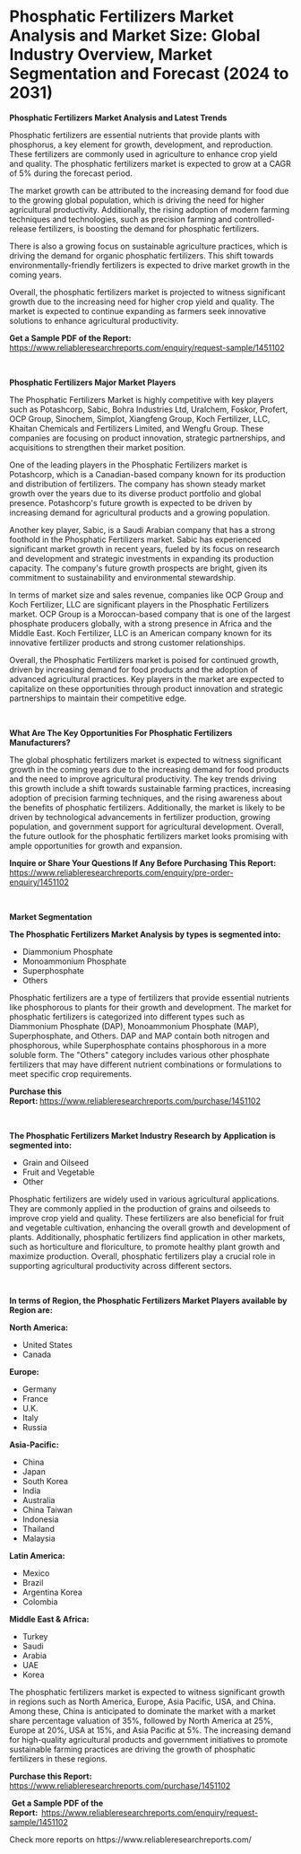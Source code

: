 <p><h1>Phosphatic Fertilizers Market Analysis and Market Size: Global Industry Overview, Market Segmentation and Forecast (2024 to 2031)</h1></p><p><strong>Phosphatic Fertilizers Market Analysis and Latest Trends</strong></p>
<p><p>Phosphatic fertilizers are essential nutrients that provide plants with phosphorus, a key element for growth, development, and reproduction. These fertilizers are commonly used in agriculture to enhance crop yield and quality. The phosphatic fertilizers market is expected to grow at a CAGR of 5% during the forecast period.</p><p>The market growth can be attributed to the increasing demand for food due to the growing global population, which is driving the need for higher agricultural productivity. Additionally, the rising adoption of modern farming techniques and technologies, such as precision farming and controlled-release fertilizers, is boosting the demand for phosphatic fertilizers.</p><p>There is also a growing focus on sustainable agriculture practices, which is driving the demand for organic phosphatic fertilizers. This shift towards environmentally-friendly fertilizers is expected to drive market growth in the coming years.</p><p>Overall, the phosphatic fertilizers market is projected to witness significant growth due to the increasing need for higher crop yield and quality. The market is expected to continue expanding as farmers seek innovative solutions to enhance agricultural productivity.</p></p>
<p><strong>Get a Sample PDF of the Report:&nbsp;</strong> <a href="https://www.reliableresearchreports.com/enquiry/request-sample/1451102">https://www.reliableresearchreports.com/enquiry/request-sample/1451102</a></p>
<p>&nbsp;</p>
<p><strong>Phosphatic Fertilizers Major Market Players</strong></p>
<p><p>The Phosphatic Fertilizers Market is highly competitive with key players such as Potashcorp, Sabic, Bohra Industries Ltd, Uralchem, Foskor, Profert, OCP Group, Sinochem, Simplot, Xiangfeng Group, Koch Fertilizer, LLC, Khaitan Chemicals and Fertilizers Limited, and Wengfu Group. These companies are focusing on product innovation, strategic partnerships, and acquisitions to strengthen their market position.</p><p>One of the leading players in the Phosphatic Fertilizers market is Potashcorp, which is a Canadian-based company known for its production and distribution of fertilizers. The company has shown steady market growth over the years due to its diverse product portfolio and global presence. Potashcorp's future growth is expected to be driven by increasing demand for agricultural products and a growing population.</p><p>Another key player, Sabic, is a Saudi Arabian company that has a strong foothold in the Phosphatic Fertilizers market. Sabic has experienced significant market growth in recent years, fueled by its focus on research and development and strategic investments in expanding its production capacity. The company's future growth prospects are bright, given its commitment to sustainability and environmental stewardship.</p><p>In terms of market size and sales revenue, companies like OCP Group and Koch Fertilizer, LLC are significant players in the Phosphatic Fertilizers market. OCP Group is a Moroccan-based company that is one of the largest phosphate producers globally, with a strong presence in Africa and the Middle East. Koch Fertilizer, LLC is an American company known for its innovative fertilizer products and strong customer relationships.</p><p>Overall, the Phosphatic Fertilizers market is poised for continued growth, driven by increasing demand for food products and the adoption of advanced agricultural practices. Key players in the market are expected to capitalize on these opportunities through product innovation and strategic partnerships to maintain their competitive edge.</p></p>
<p>&nbsp;</p>
<p><strong>What Are The Key Opportunities For Phosphatic Fertilizers Manufacturers?</strong></p>
<p><p>The global phosphatic fertilizers market is expected to witness significant growth in the coming years due to the increasing demand for food products and the need to improve agricultural productivity. The key trends driving this growth include a shift towards sustainable farming practices, increasing adoption of precision farming techniques, and the rising awareness about the benefits of phosphatic fertilizers. Additionally, the market is likely to be driven by technological advancements in fertilizer production, growing population, and government support for agricultural development. Overall, the future outlook for the phosphatic fertilizers market looks promising with ample opportunities for growth and expansion.</p></p>
<p><strong>Inquire or Share Your Questions If Any Before Purchasing This Report:</strong> <a href="https://www.reliableresearchreports.com/enquiry/pre-order-enquiry/1451102">https://www.reliableresearchreports.com/enquiry/pre-order-enquiry/1451102</a></p>
<p>&nbsp;</p>
<p><strong>Market Segmentation</strong></p>
<p><strong>The Phosphatic Fertilizers Market Analysis by types is segmented into:</strong></p>
<p><ul><li>Diammonium Phosphate</li><li>Monoammonium Phosphate</li><li>Superphosphate</li><li>Others</li></ul></p>
<p><p>Phosphatic fertilizers are a type of fertilizers that provide essential nutrients like phosphorous to plants for their growth and development. The market for phosphatic fertilizers is categorized into different types such as Diammonium Phosphate (DAP), Monoammonium Phosphate (MAP), Superphosphate, and Others. DAP and MAP contain both nitrogen and phosphorous, while Superphosphate contains phosphorous in a more soluble form. The "Others" category includes various other phosphate fertilizers that may have different nutrient combinations or formulations to meet specific crop requirements.</p></p>
<p><strong>Purchase this Report:&nbsp;</strong><a href="https://www.reliableresearchreports.com/purchase/1451102">https://www.reliableresearchreports.com/purchase/1451102</a></p>
<p>&nbsp;</p>
<p><strong>The Phosphatic Fertilizers Market Industry Research by Application is segmented into:</strong></p>
<p><ul><li>Grain and Oilseed</li><li>Fruit and Vegetable</li><li>Other</li></ul></p>
<p><p>Phosphatic fertilizers are widely used in various agricultural applications. They are commonly applied in the production of grains and oilseeds to improve crop yield and quality. These fertilizers are also beneficial for fruit and vegetable cultivation, enhancing the overall growth and development of plants. Additionally, phosphatic fertilizers find application in other markets, such as horticulture and floriculture, to promote healthy plant growth and maximize production. Overall, phosphatic fertilizers play a crucial role in supporting agricultural productivity across different sectors.</p></p>
<p>&nbsp;</p>
<p><strong>In terms of Region, the Phosphatic Fertilizers Market Players available by Region are:</strong></p>
<p>
    <p> <strong> North America: </strong>
        <ul>
            <li>United States</li>
            <li>Canada</li>
        </ul>
        </p> 
    <p> <strong> Europe: </strong>
        <ul>
            <li>Germany</li>
            <li>France</li>
            <li>U.K.</li>
            <li>Italy</li>
            <li>Russia</li>
        </ul>
        </p> 
    <p> <strong> Asia-Pacific: </strong>
        <ul>
            <li>China</li>
            <li>Japan</li>
            <li>South Korea</li>
            <li>India</li>
            <li>Australia</li>
            <li>China Taiwan</li>
            <li>Indonesia</li>
            <li>Thailand</li>
            <li>Malaysia</li>
        </ul>
        </p> 
    <p> <strong> Latin America: </strong>
        <ul>
            <li>Mexico</li>
            <li>Brazil</li>
            <li>Argentina Korea</li>
            <li>Colombia</li>
        </ul>
        </p> 
    <p> <strong> Middle East & Africa: </strong>
        <ul>
            <li>Turkey</li>
            <li>Saudi</li>
            <li>Arabia</li>
            <li>UAE</li>
            <li>Korea</li>
        </ul>
    </p>
    </p>
<p><p>The phosphatic fertilizers market is expected to witness significant growth in regions such as North America, Europe, Asia Pacific, USA, and China. Among these, China is anticipated to dominate the market with a market share percentage valuation of 35%, followed by North America at 25%, Europe at 20%, USA at 15%, and Asia Pacific at 5%. The increasing demand for high-quality agricultural products and government initiatives to promote sustainable farming practices are driving the growth of phosphatic fertilizers in these regions.</p></p>
<p><strong>Purchase this Report: </strong><a href="https://www.reliableresearchreports.com/purchase/1451102">https://www.reliableresearchreports.com/purchase/1451102</a></p>
<p>&nbsp;<strong>Get a Sample PDF of the Report:&nbsp;&nbsp;</strong><a href="https://www.reliableresearchreports.com/enquiry/request-sample/1451102">https://www.reliableresearchreports.com/enquiry/request-sample/1451102</a></p>
<p><strong></strong></p>
<p>Check more reports on https://www.reliableresearchreports.com/</p>